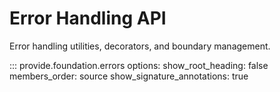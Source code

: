 # Error Handling API

Error handling utilities, decorators, and boundary management.

::: provide.foundation.errors
    options:
      show_root_heading: false
      members_order: source
      show_signature_annotations: true